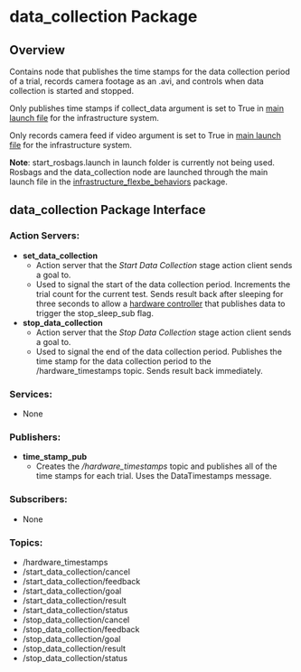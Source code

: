 # data_collection Package
## Overview
Contains node that publishes the time stamps for the data collection period of a trial, records camera footage as an .avi, and controls when data collection is started and stopped.

Only publishes time stamps if collect_data argument is set to True in [main launch file](https://github.com/OSUrobotics/infrastructure-packages/blob/new_file_structure/infrastructure_behaviors/infrastructure_flexbe_behaviors/launch/start_test.launch) for the infrastructure system.

Only records camera feed if video argument is set to True in [main launch file](https://github.com/OSUrobotics/infrastructure-packages/blob/new_file_structure/infrastructure_behaviors/infrastructure_flexbe_behaviors/launch/start_test.launch) for the infrastructure system.

__Note__: start_rosbags.launch in launch folder is currently not being used. Rosbags and the data_collection node are launched through the main launch file in the [infrastructure_flexbe_behaviors](https://github.com/OSUrobotics/infrastructure-packages/tree/new_file_structure/infrastructure_behaviors) package.

## data_collection Package Interface

### Action Servers:
- __set_data_collection__
  - Action server that the _Start Data Collection_ stage action client sends a goal to.
  - Used to signal the start of the data collection period. Increments the trial count for the current test. Sends result back after sleeping for three seconds to allow a [hardware controller](https://github.com/OSUrobotics/infrastructure-raspi/tree/main) that publishes data to trigger the stop_sleep_sub flag.
- __stop_data_collection__
  - Action server that the _Stop Data Collection_ stage action client sends a goal to.
  - Used to signal the end of the data collection period. Publishes the time stamp for the data collection period to the /hardware_timestamps topic. Sends result back immediately.
### Services:
- None
### Publishers:
- __time_stamp_pub__
  - Creates the _/hardware_timestamps_ topic and publishes all of the time stamps for each trial. Uses the DataTimestamps message.
### Subscribers:
- None
### Topics:
- /hardware_timestamps
- /start_data_collection/cancel
- /start_data_collection/feedback
- /start_data_collection/goal
- /start_data_collection/result
- /start_data_collection/status
- /stop_data_collection/cancel
- /stop_data_collection/feedback
- /stop_data_collection/goal
- /stop_data_collection/result
- /stop_data_collection/status

